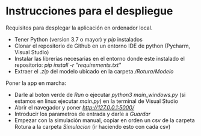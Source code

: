 # Instrucciones para el despliegue

Requisitos para desplegar la aplicación en ordenador local.
- Tener Python (version 3.7 o mayor) y _pip_ instalados
- Clonar el repositorio de Github en un entorno IDE de python (Pycharm, Visual Studio)
- Instalar las librerías necesarias en el entorno donde este instalado el repositorio: _pip install -r "requirements.txt"_
- Extraer el _.zip_ del modelo ubicado en la carpeta _/Rotura/Modelo_


Poner la app en marcha:
- Darle al boton verde de _Run_ o ejecutar _python3 main_windows.py_ (si estamos en linux ejecutar _main.py_) en la terminal de Visual Studio
- Abrir el navegador y poner _http://127.0.0.1:5000/_
- Introducir los parametros de entrada y darle a _Guardar_
- Empezar con la simulación manual, copiar en orden un csv de la carpeta Rotura a la carpeta _Simulacion_ (ir haciendo esto con cada csv)
